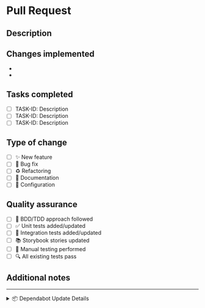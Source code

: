 # Pull Request

## Description

<!-- Description of the changes in this PR -->

## Changes implemented

<!-- List the main components or features implemented -->

-
-

## Tasks completed

<!-- List the tasks completed from the development plan with checkmarks -->

- [ ] TASK-ID: Description
- [ ] TASK-ID: Description
- [ ] TASK-ID: Description

## Type of change

<!-- Mark the appropriate option(s) with an "x" -->

- [ ] ✨ New feature
- [ ] 🐛 Bug fix
- [ ] ♻️ Refactoring
- [ ] 📝 Documentation
- [ ] 🔧 Configuration

## Quality assurance

<!-- Mark all that apply with an "x" -->

- [ ] 🧪 BDD/TDD approach followed
- [ ] ✅ Unit tests added/updated
- [ ] 🔄 Integration tests added/updated
- [ ] 📚 Storybook stories updated
- [ ] 🧠 Manual testing performed
- [ ] 🔍 All existing tests pass

## Additional notes

<!-- Any other information that would be useful for reviewers -->

---

<!-- For Dependabot PRs -->
<details>
<summary>📦 Dependabot Update Details</summary>

- **Package**: <!-- e.g., react -->
- **From**: <!-- e.g., 18.2.0 -->
- **To**: <!-- e.g., 19.0.0 -->
- **Type**: <!-- patch/minor/major -->
- **Changelog**: <!-- link to changelog -->
- [ ] 📦 Package Updates
  - [ ] Patch Update (Bug fixes, documentation updates)
  - [ ] Minor Update (New features, non-breaking changes)
  - [ ] Major Update (Breaking changes, requires careful review)
- [ ] 📝 Documentation updates
- [ ] 🐛 Bug fix
- [ ] ✨ New feature
- [ ] 🔨 Refactoring
- [ ] 🔧 Configuration

## Quality Assurance

<!-- Mark all that apply with an "x" -->

- [ ] 🧪 BDD/TDD approach followed
- [ ] ✅ Unit tests added/updated
- [ ] 🔄 Integration tests added/updated
- [ ] 📚 Storybook stories updated
- [ ] 🧠 Manual testing performed
- [ ] 🔍 All existing tests pass
- [ ] The code changes have been tested
- [ ] All tests pass
- [ ] Lint checks pass
- [ ] Type checks pass
- [ ] Documentation has been updated (if needed)
- [ ] No breaking changes introduced

## Additional Notes

<!-- Any additional information that would be helpful for reviewers -->
